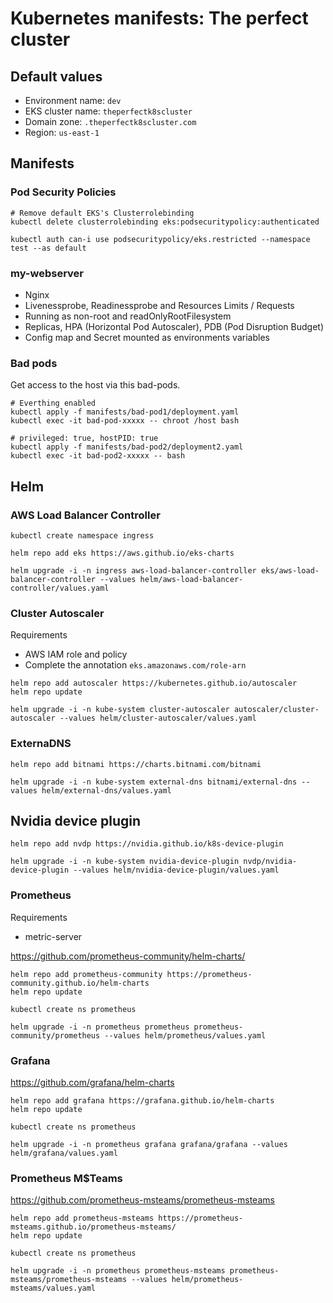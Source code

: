 # Kubernetes manifests: The perfect cluster

## Default values
- Environment name: `dev`
- EKS cluster name: `theperfectk8scluster`
- Domain zone: `.theperfectk8scluster.com`
- Region: `us-east-1`

## Manifests

### Pod Security Policies

```
# Remove default EKS's Clusterrolebinding
kubectl delete clusterrolebinding eks:podsecuritypolicy:authenticated

kubectl auth can-i use podsecuritypolicy/eks.restricted --namespace test --as default
```

### my-webserver
- Nginx
- Livenessprobe, Readinessprobe and Resources Limits / Requests
- Running as non-root and readOnlyRootFilesystem
- Replicas, HPA (Horizontal Pod Autoscaler), PDB (Pod Disruption Budget)
- Config map and Secret mounted as environments variables

### Bad pods
Get access to the host via this bad-pods.

```
# Everthing enabled
kubectl apply -f manifests/bad-pod1/deployment.yaml
kubectl exec -it bad-pod-xxxxx -- chroot /host bash

# privileged: true, hostPID: true
kubectl apply -f manifests/bad-pod2/deployment2.yaml
kubectl exec -it bad-pod2-xxxxx -- bash
```

## Helm

### AWS Load Balancer Controller

```
kubectl create namespace ingress

helm repo add eks https://aws.github.io/eks-charts

helm upgrade -i -n ingress aws-load-balancer-controller eks/aws-load-balancer-controller --values helm/aws-load-balancer-controller/values.yaml
```

### Cluster Autoscaler
Requirements
- AWS IAM role and policy
- Complete the annotation `eks.amazonaws.com/role-arn`

```
helm repo add autoscaler https://kubernetes.github.io/autoscaler
helm repo update

helm upgrade -i -n kube-system cluster-autoscaler autoscaler/cluster-autoscaler --values helm/cluster-autoscaler/values.yaml
```

### ExternaDNS

```
helm repo add bitnami https://charts.bitnami.com/bitnami

helm upgrade -i -n kube-system external-dns bitnami/external-dns --values helm/external-dns/values.yaml
```

## Nvidia device plugin

```
helm repo add nvdp https://nvidia.github.io/k8s-device-plugin

helm upgrade -i -n kube-system nvidia-device-plugin nvdp/nvidia-device-plugin --values helm/nvidia-device-plugin/values.yaml
```

### Prometheus
Requirements
- metric-server

https://github.com/prometheus-community/helm-charts/

```
helm repo add prometheus-community https://prometheus-community.github.io/helm-charts
helm repo update

kubectl create ns prometheus

helm upgrade -i -n prometheus prometheus prometheus-community/prometheus --values helm/prometheus/values.yaml
```

### Grafana
https://github.com/grafana/helm-charts

```
helm repo add grafana https://grafana.github.io/helm-charts
helm repo update

kubectl create ns prometheus

helm upgrade -i -n prometheus grafana grafana/grafana --values helm/grafana/values.yaml
```

### Prometheus M$Teams
https://github.com/prometheus-msteams/prometheus-msteams

```
helm repo add prometheus-msteams https://prometheus-msteams.github.io/prometheus-msteams/
helm repo update

kubectl create ns prometheus

helm upgrade -i -n prometheus prometheus-msteams prometheus-msteams/prometheus-msteams --values helm/prometheus-msteams/values.yaml
```

